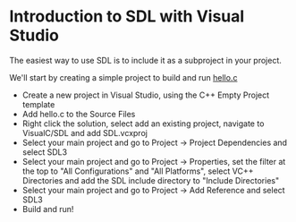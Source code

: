 
# Introduction to SDL with Visual Studio

The easiest way to use SDL is to include it as a subproject in your project.

We'll start by creating a simple project to build and run [hello.c](hello.c)

- Create a new project in Visual Studio, using the C++ Empty Project template
- Add hello.c to the Source Files
- Right click the solution, select add an existing project, navigate to VisualC/SDL and add SDL.vcxproj
- Select your main project and go to Project -> Project Dependencies and select SDL3
- Select your main project and go to Project -> Properties, set the filter at the top to "All Configurations" and "All Platforms", select VC++ Directories and add the SDL include directory to "Include Directories"
- Select your main project and go to Project -> Add Reference and select SDL3
- Build and run!

